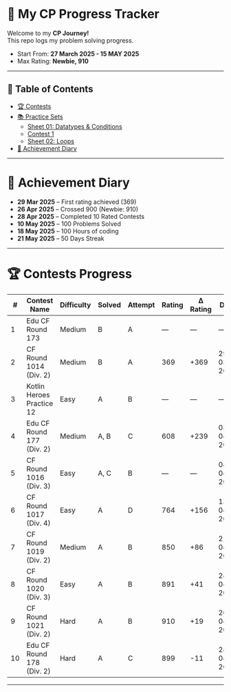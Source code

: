 # 🚀 My CP Progress Tracker

Welcome to my  **CP Journey!**  
This repo logs my problem solving progress.

- Start From: **27 March 2025 - 15 MAY 2025**
- Max Rating: **Newbie, 910**
---

## 📑 Table of Contents

- [🏆 Contests](#-contests)
- [📚 Practice Sets](#-practice-sets-1)
  - [Sheet 01: Datatypes & Conditions](#sheet-01-datatypes--conditions)
  - [Contest 1](#contest-01)
  - [Sheet 02: Loops](#sheet-02-loops)
- [🏅 Achievement Diary](#-achievement-diary)

---

# 🏅 Achievement Diary

- **29 Mar 2025** – First rating achieved (369)
- **26 Apr 2025** – Crossed 900 (Newbie: 910)
- **28 Apr 2025** – Completed 10 Rated Contests
- **10 May 2025** – 100 Problems Solved
- **18 May 2025** – 100 Hours of coding
- **21 May 2025** – 50 Days Streak
--- 


# 🏆 Contests Progress

| #   | Contest Name                        | Difficulty | Solved | Attempt | Rating | Δ Rating | Date       |
|-----|-------------------------------------|------------|--------|---------|--------|----------|------------|
| 1   | Edu CF Round 173                    | Medium     | B      | A       | —      | —        | —          |
| 2   | CF Round 1014 (Div. 2)              | Medium     | B      | A       | 369    | +369     | 29-03-2025 |
| 3   | Kotlin Heroes Practice 12           | Easy       | A      | B       | —      | —        | —          |
| 4   | Edu CF Round 177 (Div. 2)           | Medium     | A, B   | C       | 608    | +239     | 03-04-2025 |
| 5   | CF Round 1016 (Div. 3)              | Easy       | A, C   | B       | —      | —        | 08-04-2025 |
| 6   | CF Round 1017 (Div. 4)              | Easy       | A      | D       | 764    | +156     | 13-04-2025 |
| 7   | CF Round 1019 (Div. 2)              | Medium     | A      | B       | 850    | +86      | 21-04-2025 |
| 8   | CF Round 1020 (Div. 3)              | Easy       | A      | B       | 891    | +41      | 24-04-2025 |
| 9   | CF Round 1021 (Div. 2)              | Hard       | A      | B       | 910    | +19      | 26-04-2025 |
| 10  | Edu CF Round 178 (Div. 2)           | Hard       | A      | C       | 899    | -11      | 28-04-2025 |

---
